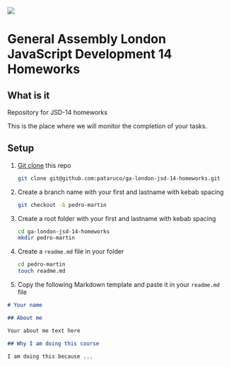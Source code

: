 ![](https://pataruco.github.io/ga-assets/assets/logos/ga.svg)

# General Assembly London JavaScript Development 14 Homeworks

## What is it

Repository for JSD-14 homeworks

This is the place where we will monitor the completion of your tasks.

## Setup

1. [Git clone](https://docs.github.com/en/repositories/creating-and-managing-repositories/cloning-a-repository) this repo

   ```sh
   git clone git@github.com:pataruco/ga-london-jsd-14-homeworks.git
   ```

2. Create a branch name with your first and lastname with kebab spacing

   ```sh
   git checkout -b pedro-martin
   ```

3. Create a root folder with your first and lastname with kebab spacing
   ```sh
   cd ga-london-jsd-14-homeworks
   mkdir pedro-martin
   ```
4. Create a `readme.md` file in your folder
   ```sh
   cd pedro-martin
   touch readme.md
   ```
5. Copy the following Markdown template and paste it in your `readme.md` file

```markdown
# Your name

## About me

Your about me text here

## Why I am doing this course

I am doing this because ...
```
